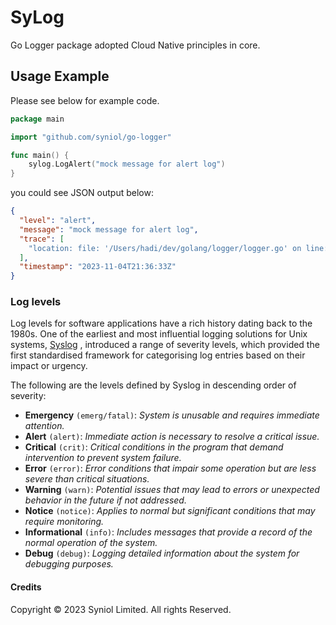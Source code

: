 # SyLog
Go Logger package adopted Cloud Native principles in core.


## Usage Example
Please see below for example code.

```go
package main

import "github.com/syniol/go-logger"

func main() {
	sylog.LogAlert("mock message for alert log")
}
```

you could see JSON output below:

```json
{
  "level": "alert",
  "message": "mock message for alert log",
  "trace": [
    "location: file: '/Users/hadi/dev/golang/logger/logger.go' on line: 100"
  ],
  "timestamp": "2023-11-04T21:36:33Z"
}
```

### Log levels
Log levels for software applications have a rich history dating back to the 1980s. One of the earliest and most 
influential logging solutions for Unix systems, [Syslog](https://en.wikipedia.org/wiki/Syslog) , introduced a range 
of severity levels, which provided the first standardised framework for categorising log entries based on their 
impact or urgency.

The following are the levels defined by Syslog in descending order of severity:

 * __Emergency__ `(emerg/fatal)`: _System is unusable and requires immediate attention._
 * __Alert__ `(alert)`: _Immediate action is necessary to resolve a critical issue._
 * __Critical__ `(crit)`: _Critical conditions in the program that demand intervention to prevent system failure._
 * __Error__ `(error)`: _Error conditions that impair some operation but are less severe than critical situations._
 * __Warning__ `(warn)`: _Potential issues that may lead to errors or unexpected behavior in the future if not addressed._
 * __Notice__ `(notice)`: _Applies to normal but significant conditions that may require monitoring._
 * __Informational__ `(info)`: _Includes messages that provide a record of the normal operation of the system._
 * __Debug__ `(debug)`: _Logging detailed information about the system for debugging purposes._


#### Credits
Copyright &copy; 2023 Syniol Limited. All rights Reserved.
